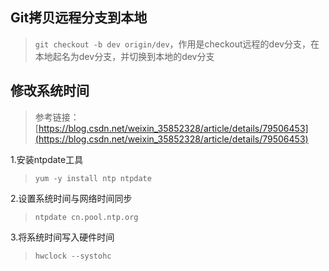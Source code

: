 ## Git拷贝远程分支到本地

> `git checkout -b dev origin/dev`，作用是checkout远程的dev分支，在本地起名为dev分支，并切换到本地的dev分支

## 修改系统时间

> 参考链接：
> [https://blog.csdn.net/weixin_35852328/article/details/79506453](https://blog.csdn.net/weixin_35852328/article/details/79506453)

1.安装ntpdate工具
> `yum -y install ntp ntpdate`

2.设置系统时间与网络时间同步
> `ntpdate cn.pool.ntp.org` 

3.将系统时间写入硬件时间
> `hwclock --systohc`
